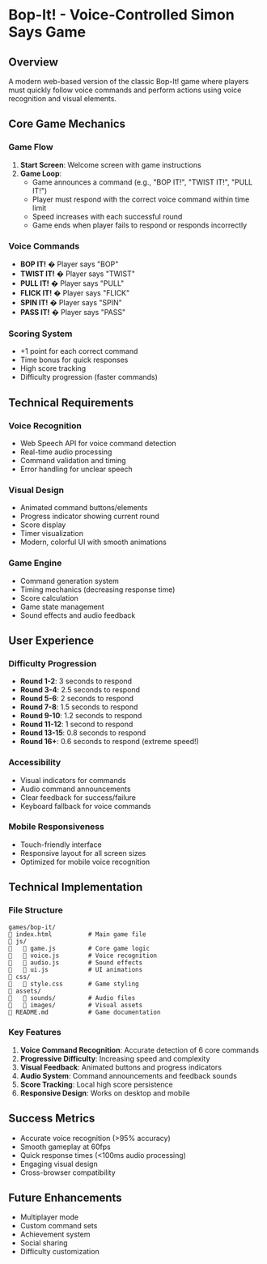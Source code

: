 # Bop-It! - Voice-Controlled Simon Says Game

## Overview
A modern web-based version of the classic Bop-It! game where players must quickly follow voice commands and perform actions using voice recognition and visual elements.

## Core Game Mechanics

### Game Flow
1. **Start Screen**: Welcome screen with game instructions
2. **Game Loop**: 
   - Game announces a command (e.g., "BOP IT!", "TWIST IT!", "PULL IT!")
   - Player must respond with the correct voice command within time limit
   - Speed increases with each successful round
   - Game ends when player fails to respond or responds incorrectly

### Voice Commands
- **BOP IT!** � Player says "BOP"
- **TWIST IT!** � Player says "TWIST" 
- **PULL IT!** � Player says "PULL"
- **FLICK IT!** � Player says "FLICK"
- **SPIN IT!** � Player says "SPIN"
- **PASS IT!** � Player says "PASS"

### Scoring System
- +1 point for each correct command
- Time bonus for quick responses
- High score tracking
- Difficulty progression (faster commands)

## Technical Requirements

### Voice Recognition
- Web Speech API for voice command detection
- Real-time audio processing
- Command validation and timing
- Error handling for unclear speech

### Visual Design
- Animated command buttons/elements
- Progress indicator showing current round
- Score display
- Timer visualization
- Modern, colorful UI with smooth animations

### Game Engine
- Command generation system
- Timing mechanics (decreasing response time)
- Score calculation
- Game state management
- Sound effects and audio feedback

## User Experience

### Difficulty Progression
- **Round 1-2**: 3 seconds to respond
- **Round 3-4**: 2.5 seconds to respond  
- **Round 5-6**: 2 seconds to respond
- **Round 7-8**: 1.5 seconds to respond
- **Round 9-10**: 1.2 seconds to respond
- **Round 11-12**: 1 second to respond
- **Round 13-15**: 0.8 seconds to respond
- **Round 16+**: 0.6 seconds to respond (extreme speed!)

### Accessibility
- Visual indicators for commands
- Audio command announcements
- Clear feedback for success/failure
- Keyboard fallback for voice commands

### Mobile Responsiveness
- Touch-friendly interface
- Responsive layout for all screen sizes
- Optimized for mobile voice recognition

## Technical Implementation

### File Structure
```
games/bop-it/
   index.html          # Main game file
   js/
      game.js         # Core game logic
      voice.js        # Voice recognition
      audio.js        # Sound effects
      ui.js           # UI animations
   css/
      style.css       # Game styling
   assets/
      sounds/         # Audio files
      images/         # Visual assets
   README.md           # Game documentation
```

### Key Features
1. **Voice Command Recognition**: Accurate detection of 6 core commands
2. **Progressive Difficulty**: Increasing speed and complexity
3. **Visual Feedback**: Animated buttons and progress indicators
4. **Audio System**: Command announcements and feedback sounds
5. **Score Tracking**: Local high score persistence
6. **Responsive Design**: Works on desktop and mobile

## Success Metrics
- Accurate voice recognition (>95% accuracy)
- Smooth gameplay at 60fps
- Quick response times (<100ms audio processing)
- Engaging visual design
- Cross-browser compatibility

## Future Enhancements
- Multiplayer mode
- Custom command sets
- Achievement system
- Social sharing
- Difficulty customization